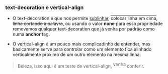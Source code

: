 ### text-decoration e vertical-align

* O text-decoration é que nos permite <ins>sublinhar</ins>, <span style="text-decoration: overline;">colocar linha em cima</span>, ~~linha cortando a palavra~~, ou usando o valor __none__ para essa propriedade removemos qualquer text-decoration que já venha por padrão como numa __anchor__ tag.

* O vertical-align é um pouco mais complicadinho de entender, mas basicamente serve para controlar como um elemento fica alinhado verticalmente próximo de um outro elemento na mesma linha.
  
> <span>Beleza, isso aqui é um teste de vertical-align, <span style="vertical-align: super;"> venha</span> conferir</span>.